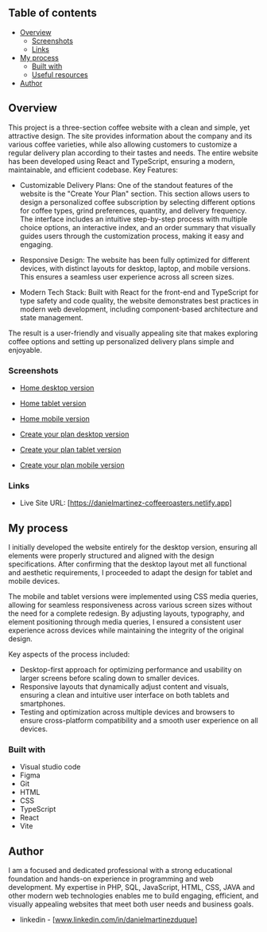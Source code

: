 ## Table of contents

- [Overview](#overview)
  - [Screenshots](#screenshots)
  - [Links](#links)
- [My process](#my-process)
  - [Built with](#built-with)
  - [Useful resources](#useful-resources)
- [Author](#author)


## Overview

This project is a three-section coffee website with a clean and simple, yet attractive design. The site provides information about the company and its various coffee varieties, while also allowing customers to customize a regular delivery plan according to their tastes and needs. The entire website has been developed using React and TypeScript, ensuring a modern, maintainable, and efficient codebase.
Key Features:

  - Customizable Delivery Plans: One of the standout features of the website is the "Create Your Plan" section. This section allows users to design a personalized coffee subscription by selecting different options for coffee types, grind preferences, quantity, and delivery frequency. The interface includes an intuitive step-by-step process with multiple choice options, an interactive index, and an order summary that visually guides users through the customization process, making it easy and engaging.

  - Responsive Design: The website has been fully optimized for different devices, with distinct layouts for desktop, laptop, and mobile versions. This ensures a seamless user experience across all screen sizes.

  - Modern Tech Stack: Built with React for the front-end and TypeScript for type safety and code quality, the website demonstrates best practices in modern web development, including component-based architecture and state management.

The result is a user-friendly and visually appealing site that makes exploring coffee options and setting up personalized delivery plans simple and enjoyable.     

### Screenshots

- [Home desktop version](https://github.com/danielopq/Coffeeroasters/blob/main/screeshots/home-desktop.png)
- [Home tablet version](https://github.com/danielopq/Coffeeroasters/blob/main/screeshots/home-tablet.png)
- [Home mobile version](https://github.com/danielopq/Coffeeroasters/blob/main/screeshots/home-mobile.png)

- [Create your plan desktop version](https://github.com/danielopq/Coffeeroasters/blob/main/screeshots/create_your_plan-desktop.png)
- [Create your plan tablet version](https://github.com/danielopq/Coffeeroasters/blob/main/screeshots/create_your_plan-mobile.png)
- [Create your plan mobile version](https://github.com/danielopq/Coffeeroasters/blob/main/screeshots/create_your_plan-tablet.png)

### Links

- Live Site URL: [https://danielmartinez-coffeeroasters.netlify.app]

## My process

I initially developed the website entirely for the desktop version, ensuring all elements were properly structured and aligned with the design specifications. After confirming that the desktop layout met all functional and aesthetic requirements, I proceeded to adapt the design for tablet and mobile devices.

The mobile and tablet versions were implemented using CSS media queries, allowing for seamless responsiveness across various screen sizes without the need for a complete redesign. By adjusting layouts, typography, and element positioning through media queries, I ensured a consistent user experience across devices while maintaining the integrity of the original design.

Key aspects of the process included:

  - Desktop-first approach for optimizing performance and usability on larger screens before scaling down to smaller devices.
  - Responsive layouts that dynamically adjust content and visuals, ensuring a clean and intuitive user interface on both tablets and smartphones.
  - Testing and optimization across multiple devices and browsers to ensure cross-platform compatibility and a smooth user experience on all devices.

### Built with

- Visual studio code
- Figma
- Git
- HTML
- CSS
- TypeScript
- React
- Vite

## Author

I am a focused and dedicated professional with a strong educational foundation and hands-on experience in programming and web development. My expertise in PHP, SQL, JavaScript, HTML, CSS, JAVA and other modern web technologies enables me to build engaging, efficient, and visually appealing websites that meet both user needs and business goals.

- linkedin - [www.linkedin.com/in/danielmartinezduque]